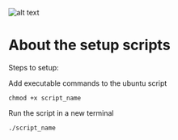 ![alt text](https://github.com/SmartWheelchair/Systems/blob/master/Wheelchair%203D%20Part%20Images/UCSD_Wheelchair_Team_Logo.png "Logo")


# About the setup scripts

Steps to setup:

Add executable commands to the ubuntu script
```
chmod +x script_name
```

Run the script in a new terminal 
```
./script_name
```
